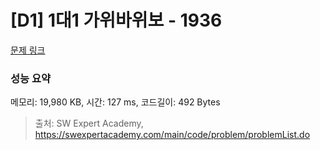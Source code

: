 # [D1] 1대1 가위바위보 - 1936 

[문제 링크](https://swexpertacademy.com/main/code/problem/problemDetail.do?contestProbId=AV5PjKXKALcDFAUq) 

### 성능 요약

메모리: 19,980 KB, 시간: 127 ms, 코드길이: 492 Bytes



> 출처: SW Expert Academy, https://swexpertacademy.com/main/code/problem/problemList.do